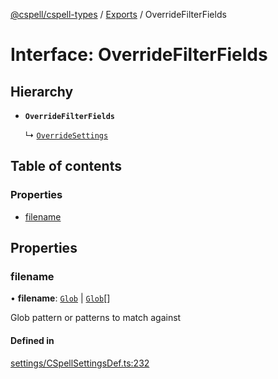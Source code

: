 [@cspell/cspell-types](../README.md) / [Exports](../modules.md) / OverrideFilterFields

# Interface: OverrideFilterFields

## Hierarchy

- **`OverrideFilterFields`**

  ↳ [`OverrideSettings`](OverrideSettings.md)

## Table of contents

### Properties

- [filename](OverrideFilterFields.md#filename)

## Properties

### filename

• **filename**: [`Glob`](../modules.md#glob) \| [`Glob`](../modules.md#glob)[]

Glob pattern or patterns to match against

#### Defined in

[settings/CSpellSettingsDef.ts:232](https://github.com/streetsidesoftware/cspell/blob/2d85fdee/packages/cspell-types/src/settings/CSpellSettingsDef.ts#L232)
